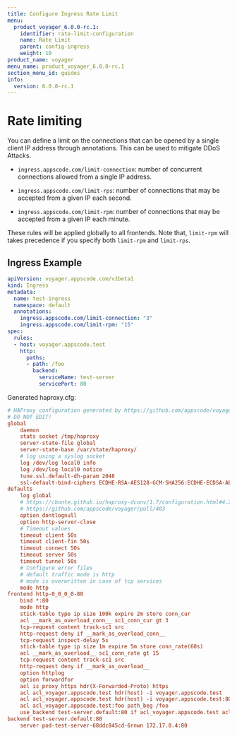 ```yaml
---
title: Configure Ingress Rate Limit
menu:
  product_voyager_6.0.0-rc.1:
    identifier: rate-limit-configuration
    name: Rate Limit
    parent: config-ingress
    weight: 10
product_name: voyager
menu_name: product_voyager_6.0.0-rc.1
section_menu_id: guides
info:
  version: 6.0.0-rc.1
---
```


# Rate limiting

You can define a limit on the connections that can be opened by a single client IP address through annotations. This can be used to mitigate DDoS Attacks.

- `ingress.appscode.com/limit-connection`: number of concurrent connections allowed from a single IP address.

- `ingress.appscode.com/limit-rps`: number of connections that may be accepted from a given IP each second.

- `ingress.appscode.com/limit-rpm`: number of connections that may be accepted from a given IP each minute.

These rules will be applied globally to all frontends. Note that, `limit-rpm` will takes precedence if you specify both `limit-rpm` and `limit-rps`.

## Ingress Example

```yaml
apiVersion: voyager.appscode.com/v1beta1
kind: Ingress
metadata:
  name: test-ingress
  namespace: default
  annotations:
    ingress.appscode.com/limit-connection: "3"
    ingress.appscode.com/limit-rpm: "15"
spec:
  rules:
  - host: voyager.appscode.test
    http:
      paths:
      - path: /foo
        backend:
          serviceName: test-server
          servicePort: 80
```

Generated haproxy.cfg:

```ini
# HAProxy configuration generated by https://github.com/appscode/voyager
# DO NOT EDIT!
global
	daemon
	stats socket /tmp/haproxy
	server-state-file global
	server-state-base /var/state/haproxy/
	# log using a syslog socket
	log /dev/log local0 info
	log /dev/log local0 notice
	tune.ssl.default-dh-param 2048
	ssl-default-bind-ciphers ECDHE-RSA-AES128-GCM-SHA256:ECDHE-ECDSA-AES128-GCM-SHA256:ECDHE-RSA-AES256-GCM-SHA384:ECDHE-ECDSA-AES256-GCM-SHA384:DHE-RSA-AES128-GCM-SHA256:DHE-DSS-AES128-GCM-SHA256:kEDH+AESGCM:ECDHE-RSA-AES128-SHA256:ECDHE-ECDSA-AES128-SHA256:ECDHE-RSA-AES128-SHA:ECDHE-ECDSA-AES128-SHA:ECDHE-RSA-AES256-SHA384:ECDHE-ECDSA-AES256-SHA384:ECDHE-RSA-AES256-SHA:ECDHE-ECDSA-AES256-SHA:DHE-RSA-AES128-SHA256:DHE-RSA-AES128-SHA:DHE-DSS-AES128-SHA256:DHE-RSA-AES256-SHA256:DHE-DSS-AES256-SHA:DHE-RSA-AES256-SHA:!aNULL:!eNULL:!EXPORT:!DES:!RC4:!3DES:!MD5:!PSK
defaults
	log global
	# https://cbonte.github.io/haproxy-dconv/1.7/configuration.html#4.2-option%20abortonclose
	# https://github.com/appscode/voyager/pull/403
	option dontlognull
	option http-server-close
	# Timeout values
	timeout client 50s
	timeout client-fin 50s
	timeout connect 50s
	timeout server 50s
	timeout tunnel 50s
	# Configure error files
	# default traffic mode is http
	# mode is overwritten in case of tcp services
	mode http
frontend http-0_0_0_0-80
	bind *:80 
	mode http
	stick-table type ip size 100k expire 2m store conn_cur
	acl __mark_as_overload_conn__ sc1_conn_cur gt 3
	tcp-request content track-sc1 src
	http-request deny if __mark_as_overload_conn__
	tcp-request inspect-delay 5s
	stick-table type ip size 1m expire 5m store conn_rate(60s)
	acl __mark_as_overload__ sc1_conn_rate gt 15
	tcp-request content track-sc1 src
	http-request deny if __mark_as_overload__
	option httplog
	option forwardfor
	acl is_proxy_https hdr(X-Forwarded-Proto) https
	acl acl_voyager.appscode.test hdr(host) -i voyager.appscode.test
	acl acl_voyager.appscode.test hdr(host) -i voyager.appscode.test:80
	acl acl_voyager.appscode.test:foo path_beg /foo
	use_backend test-server.default:80 if acl_voyager.appscode.test acl_voyager.appscode.test:foo
backend test-server.default:80
	server pod-test-server-68ddc845cd-6rnwn 172.17.0.4:80
```